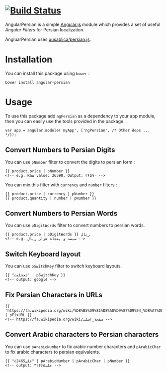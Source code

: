 #  [![Build Status](https://secure.travis-ci.org/mohebifar/angular-persian.png?branch=master)](http://travis-ci.org/mohebifar/angular-persian)

AngularPersian is a simple [Angular.js](http://angularjs.org) module which provides a set of useful *Angular Filters* for Persian localization.

AngluarPersian uses [uusablica/persian.js](https://github.com/usablica/persian.js).

Installation
============
You can install this package using `bower` :

	bower install angular-persian

Usage
=====

To use this package add `ngPersian` as a dependency to your app module, then you can easily use the tools provided in the package.

    var app = angular.module('myApp', ['ngPersian', /* Other deps ... */]);


Convert Numbers to Persian Digits
-------------------------

You can use `pNumber` filter to convert the digits to persian form :

    {{ product.price | pNumber }}
    <!-- e.g. Raw value: 36590, Output: ۳۶۵۹۰ -->

You can mix this filter with `currency` and `number` filters :

    {{ product.price | currency | pNumber }}
    {{ product.quantity | number | pNumber }}


Convert Numbers to Persian Words
-------------------------

You can use `pDigitWords` filter to convert numbers to persian words.

    {{ product.price | pDigitWords }} ریال
    <!-- e.g. سیصد و پنجاه هزار ریال -->

Switch Keyboard layout
-------------------------

You can use `pSwitchKey` filter to switch keyboard layouts.

    {{ "لخخلمث" | pSwitchKey }}
    <!-- output: google -->


Fix Persian Characters in URLs
-------------------------

    {{ 'https://fa.wikipedia.org/wiki/%D8%B5%D9%81%D8%AD%D9%87%D9%94_%D8%A7%D8%B5%D9%84%DB%8C' | pFixURL }}
    <!-- https://fa.wikipedia.org/wiki/صفحهٔ_اصلی -->


Convert Arabic characters to Persian characters
-------------------------
You can use `pArabicNumber` to fix arabic number characters and `pArabicChar` to fix arabic characters to persian equivalents.

    {{ "علي٤2465" | pArabicNumber | pArabicChar | pNumber }}
    <!-- output: علی۴۲۴۶۵ -->
